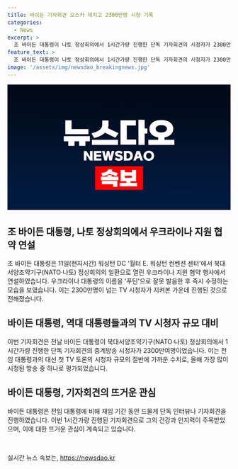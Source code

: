 ```yaml
---
title: 바이든 기자회견 오스카 제치고 2300만명 시청 기록
categories:
  - News
excerpt: >
  조 바이든 대통령이 나토 정상회의에서 1시간가량 진행한 단독 기자회견의 시청자가 2300만명에 이른 것으로 알려졌다. 전 대통령과의 TV토론 이후 처음으로 이루어진 이번 기자회견은 전체 시청자 수가 5130만명이었던 TV토론과 비교하면 그 절반 수준이지만, 아카데미 시상식 시청자 수를 능가하는 등 상당한 관심을 끌었다. 이는 바이든 대통령의 건강과 인지력을 검증받는 동시에, 재선 사퇴 압박을 받는 현실 속에서 주목받았다. 
feature_text: >
  조 바이든 대통령이 나토 정상회의에서 1시간가량 진행한 단독 기자회견의 시청자가 2300만명에 이른 것으로 알려졌다. 전 대통령과의 TV토론 이후 처음으로 이루어진 이번 기자회견은 전체 시청자 수가 5130만명이었던 TV토론과 비교하면 그 절반 수준이지만, 아카데미 시상식 시청자 수를 능가하는 등 상당한 관심을 끌었다. 이는 바이든 대통령의 건강과 인지력을 검증받는 동시에, 재선 사퇴 압박을 받는 현실 속에서 주목받았다. 
image: '/assets/img/newsdao_breakingnews.jpg'
---
```


<p><img src="/assets/img/newsdao_breakingnews.jpg" alt="cryptoinkorea 속보" /></p>

<h2 data-ke-size="size26">조 바이든 대통령, 나토 정상회의에서 우크라이나 지원 협약 연설</h2>

<p>조 바이든 대통령은 11일(현지시간) 워싱턴 DC '월터 E. 워싱턴 컨벤션 센터'에서 북대서양조약기구(NATO·나토) 정상회의의 일환으로 열린 우크라이나 지원 협약 행사에서 연설하였습니다. 우크라이나 대통령의 이름을 '푸틴'으로 잘못 발음한 후 즉시 수정하는 모습을 보였습니다. 이는 2300만명이 넘는 TV 시청자가 지켜본 가운데 진행된 것으로 전해졌습니다.</p>

<h2 data-ke-size="size26">바이든 대통령, 역대 대통령들과의 TV 시청자 규모 대비</h2>

<p>이번 기자회견은 전날 바이든 대통령이 북대서양조약기구(NATO·나토) 정상회의에서 1시간가량 진행한 단독 기자회견의 중계방송 시청자가 2300만여명이었습니다.  이는 전임 대통령과의 대선 첫 TV 토론의 시청자 규모의 절반에 가까운 수치로, 올해 가장 많이 시청된 방송 중 하나로 평가되었습니다.</p>

<h2 data-ke-size="size26">바이든 대통령, 기자회견의 뜨거운 관심</h2>

<p>바이든 대통령은 전임 대통령에 비해 재임 기간 동안 드물게 단독 인터뷰나 기자회견을 진행하였습니다. 이번 1시간가량 진행된 기자회견으로 그의 건강과 인지력이 주목받았으며, 이에 대한 뜨거운 관심이 계속되고 있습니다.</p>

<p data-ke-size="size16">&nbsp;</p>
실시간 뉴스 속보는, <a href="https://newsdao.kr" rel="dofollow">https://newsdao.kr</a>


